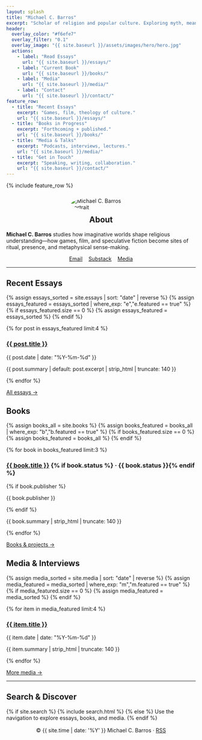 ```yaml
---
layout: splash
title: "Michael C. Barros"
excerpt: "Scholar of religion and popular culture. Exploring myth, meaning, and the sacred in games, film, and fiction."
header:
  overlay_color: "#f6efe7"
  overlay_filter: "0.1"
  overlay_image: "{{ site.baseurl }}/assets/images/hero/hero.jpg"
  actions:
    - label: "Read Essays"
      url: "{{ site.baseurl }}/essays/"
    - label: "Current Book"
      url: "{{ site.baseurl }}/books/"
    - label: "Media"
      url: "{{ site.baseurl }}/media/"
    - label: "Contact"
      url: "{{ site.baseurl }}/contact/"
feature_row:
  - title: "Recent Essays"
    excerpt: "Games, film, theology of culture."
    url: "{{ site.baseurl }}/essays/"
  - title: "Books in Progress"
    excerpt: "Forthcoming + published."
    url: "{{ site.baseurl }}/books/"
  - title: "Media & Talks"
    excerpt: "Podcasts, interviews, lectures."
    url: "{{ site.baseurl }}/media/"
  - title: "Get in Touch"
    excerpt: "Speaking, writing, collaboration."
    url: "{{ site.baseurl }}/contact/"
---
```


{% include feature_row %}

<div class="feature__wrapper" style="margin-top:1.5rem">
  <div class="feature__item">
    <div class="archive__item">
      <div class="archive__item-teaser" style="max-width:160px;margin:0 auto;border-radius:50%;overflow:hidden">
        <img src="{{ site.baseurl }}/assets/images/hero/portrait.jpg" alt="Michael C. Barros portrait" loading="lazy">
      </div>
      <h2 class="archive__item-title" style="text-align:center;margin-top:.75rem">About</h2>
      <p class="archive__item-excerpt">
        <strong>Michael C. Barros</strong> studies how imaginative worlds shape religious understanding—how games, film, and speculative fiction become sites of ritual, presence, and metaphysical sense-making.
      </p>
      <ul class="social-icons" style="display:flex;gap:1rem;flex-wrap:wrap;justify-content:center;list-style:none;padding:0;margin:0">
        <li><a href="mailto:you@example.com">Email</a></li>
        <li><a href="https://substack.com/@michaelcbarros">Substack</a></li>
        <li><a href="{{ site.baseurl }}/media/">Media</a></li>
      </ul>
    </div>
  </div>
</div>

<hr>

## Recent Essays
{% assign essays_sorted = site.essays | sort: "date" | reverse %}
{% assign essays_featured = essays_sorted | where_exp: "e","e.featured == true" %}
{% if essays_featured.size == 0 %}
  {% assign essays_featured = essays_sorted %}
{% endif %}

<div class="grid__wrapper">
{% for post in essays_featured limit:4 %}
  <article class="archive__item">
    <h3 class="archive__item-title"><a href="{{ post.url | relative_url }}">{{ post.title }}</a></h3>
    <p class="page__meta"><time datetime="{{ post.date | date_to_xmlschema }}">{{ post.date | date: "%Y-%m-%d" }}</time></p>
    <p class="archive__item-excerpt">{{ post.summary | default: post.excerpt | strip_html | truncate: 140 }}</p>
  </article>
{% endfor %}
</div>

<p class="text-right"><a class="btn" href="{{ site.baseurl }}/essays/">All essays →</a></p>

## Books
{% assign books_all = site.books %}
{% assign books_featured = books_all | where_exp: "b","b.featured == true" %}
{% if books_featured.size == 0 %}
  {% assign books_featured = books_all %}
{% endif %}

<div class="grid__wrapper">
{% for book in books_featured limit:3 %}
  <article class="archive__item">
    <h3 class="archive__item-title">
      <a href="{{ book.url | relative_url }}">{{ book.title }}</a>
      {% if book.status %}<span class="page__meta"> · {{ book.status }}</span>{% endif %}
    </h3>
    {% if book.publisher %}<p class="page__meta">{{ book.publisher }}</p>{% endif %}
    <p class="archive__item-excerpt">{{ book.summary | strip_html | truncate: 140 }}</p>
  </article>
{% endfor %}
</div>

<p class="text-right"><a class="btn" href="{{ site.baseurl }}/books/">Books & projects →</a></p>

## Media & Interviews
{% assign media_sorted = site.media | sort: "date" | reverse %}
{% assign media_featured = media_sorted | where_exp: "m","m.featured == true" %}
{% if media_featured.size == 0 %}
  {% assign media_featured = media_sorted %}
{% endif %}

<div class="grid__wrapper">
{% for item in media_featured limit:4 %}
  <article class="archive__item">
    <h3 class="archive__item-title">
      <a href="{{ item.external_url | default: item.url | relative_url }}">{{ item.title }}</a>
    </h3>
    <p class="page__meta"><time datetime="{{ item.date | date_to_xmlschema }}">{{ item.date | date: "%Y-%m-%d" }}</time></p>
    <p class="archive__item-excerpt">{{ item.summary | strip_html | truncate: 140 }}</p>
  </article>
{% endfor %}
</div>

<p class="text-right"><a class="btn" href="{{ site.baseurl }}/media/">More media →</a></p>

<hr>

## Search & Discover
{% if site.search %}
  {% include search.html %}
{% else %}
  Use the navigation to explore essays, books, and media.
{% endif %}

<footer class="page__footer" style="text-align:center;margin-top:1rem">
  &copy; {{ site.time | date: '%Y' }} Michael C. Barros · <a href="{{ site.baseurl }}/feed.xml">RSS</a>
</footer>
